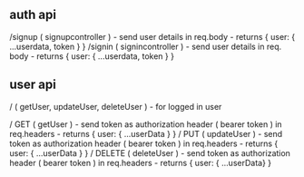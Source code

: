 ## auth api

/signup ( signupcontroller ) - send user details in req.body
                             - returns { user: { ...userdata, token } } 
/signin ( signincontroller ) - send user details in req. body
                             - returns { user: { ...userdata, token } }

## user api

/ ( getUser, updateUser, deleteUser ) - for logged in user

/ GET ( getUser ) - send token as authorization header ( bearer token ) in req.headers
                  - returns { user: { ...userData } }
/ PUT ( updateUser ) -  send token as authorization header ( bearer token ) in req.headers
                     - returns { user: { ...userData } }
/ DELETE ( deleteUser ) -  send token as authorization header ( bearer token ) in req.headers
                        - returns { user: { ...userData} }